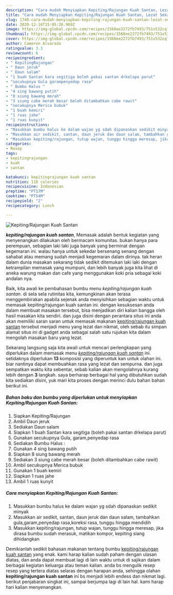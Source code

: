 ```yaml
---
description: "Cara mudah Menyiapkan Kepiting/Rajungan Kuah Santan, Lezat Sekali"
title: "Cara mudah Menyiapkan Kepiting/Rajungan Kuah Santan, Lezat Sekali"
slug: 1748-cara-mudah-menyiapkan-kepiting-rajungan-kuah-santan-lezat-sekali
date: 2020-12-16T15:05:26.969Z
image: https://img-global.cpcdn.com/recipes/1568ee2272fb7493/751x532cq70/kepitingrajungan-kuah-santan-foto-resep-utama.jpg
thumbnail: https://img-global.cpcdn.com/recipes/1568ee2272fb7493/751x532cq70/kepitingrajungan-kuah-santan-foto-resep-utama.jpg
cover: https://img-global.cpcdn.com/recipes/1568ee2272fb7493/751x532cq70/kepitingrajungan-kuah-santan-foto-resep-utama.jpg
author: Cameron Alvarado
ratingvalue: 3.3
reviewcount: 6
recipeingredient:
- " KepitingRajungan"
- " Daun jeruk"
- " Daun salam"
- "1 buah Santan kara segitiga boleh pakai santan drkelapa parut"
- "secukupnya Gula garampenyedap rasa"
- " Bumbu Halus "
- "4 sing bawang putih"
- "8 siung bawang merah"
- "3 siung cabe merah besar boleh ditambahkan cabe rawit"
- "secukupnya Merica bubuk"
- "1 buah kemiri"
- "1 ruas jahe"
- "1 ruas kunyit"
recipeinstructions:
- "Masukkan bumbu halus ke dalam wajan yg sdah dipanaskan sedikit minyak"
- "Masukkan air sedikit, santan, daun jeruk dan daun salam, tambahkan gula,garam,penyedap rasa,koreksi rasa, tunggu hingga mendidih"
- "Masukkan kepiting/rajungan, tutup wajan, tunggu hingga meresap, jika dirasa bumbu sudah merasuk, matikan kompor, kepiting siang dihidangkan"
categories:
- Resep
tags:
- kepitingrajungan
- kuah
- santan

katakunci: kepitingrajungan kuah santan 
nutrition: 118 calories
recipecuisine: Indonesian
preptime: "PT17M"
cooktime: "PT54M"
recipeyield: "2"
recipecategory: Lunch

---
```



![Kepiting/Rajungan Kuah Santan](https://img-global.cpcdn.com/recipes/1568ee2272fb7493/751x532cq70/kepitingrajungan-kuah-santan-foto-resep-utama.jpg)

<b><i>kepiting/rajungan kuah santan</i></b>, Memasak adalah bentuk kegiatan yang menyenangkan dilakukan oleh bermacam komunitas. bukan hanya para perempuan, sebagian laki laki juga banyak yang berminat dengan kegemaran ini. walau hanya untuk sekedar bersenang senang dengan sahabat atau memang sudah menjadi kegemaran dalam dirinya. tak heran dalam dunia masakan sekarang tidak sedikit ditemukan laki laki dengan ketrampilan memasak yang mumpuni, dan lebih banyak juga kita lihat di aneka warung makan dan cafe yang menggunakan koki pria sebagai koki andalan nya.



Baik, kita awali ke pembahasan bumbu menu <i>kepiting/rajungan kuah santan</i>. di sela sela rutinitas kita, kemungkinan akan terasa menggembirakan apabila sejenak anda menyisihkan sebagian waktu untuk memasak kepiting/rajungan kuah santan ini. dengan kesuksesan anda dalam membuat masakan tersebut, bisa menjadikan diri kalian bangga oleh hasil masakan kita sendiri. dan juga disini dengan perantara situs ini anda akan memiliki saran saran untuk memasak makanan <u>kepiting/rajungan kuah santan</u> tersebut menjadi menu yang lezat dan nikmat, oleh sebab itu simpan alamat situs ini di gadget anda sebagai salah satu rujukan kita dalam mengolah masakan baru yang lezat.


Sekarang langsung saja kita awali untuk mencari perlengkapan yang diperlukan dalam memasak menu <u><i>kepiting/rajungan kuah santan</i></u> ini. setidaknya diperlukan <b>13</b> komposisi yang diperuntuk kan untuk olahan ini. biar nantinya dapat membuahkan rasa yang lezat dan sempurna. dan juga sempatkan waktu kita sebentar, sebab kalian akan mengolahnya kurang lebih dengan <b>3</b> langkah. saya berharap berbagai hal yang dibutuhkan sudah kita sediakan disini, yuk mari kita proses dengan merinci dulu bahan bahan berikut ini.

<!--inarticleads1-->

##### Bahan baku dan bumbu yang diperlukan untuk menyiapkan Kepiting/Rajungan Kuah Santan:

1. Siapkan  Kepiting/Rajungan
1. Ambil  Daun jeruk
1. Sediakan  Daun salam
1. Siapkan 1 buah Santan kara segitiga (boleh pakai santan drkelapa parut)
1. Gunakan secukupnya Gula, garam,penyedap rasa
1. Sediakan  Bumbu Halus :
1. Gunakan 4 sing bawang putih
1. Siapkan 8 siung bawang merah
1. Sediakan 3 siung cabe merah besar (boleh ditambahkan cabe rawit)
1. Ambil secukupnya Merica bubuk
1. Gunakan 1 buah kemiri
1. Siapkan 1 ruas jahe
1. Ambil 1 ruas kunyit




<!--inarticleads2-->

##### Cara menyiapkan Kepiting/Rajungan Kuah Santan:

1. Masukkan bumbu halus ke dalam wajan yg sdah dipanaskan sedikit minyak
1. Masukkan air sedikit, santan, daun jeruk dan daun salam, tambahkan gula,garam,penyedap rasa,koreksi rasa, tunggu hingga mendidih
1. Masukkan kepiting/rajungan, tutup wajan, tunggu hingga meresap, jika dirasa bumbu sudah merasuk, matikan kompor, kepiting siang dihidangkan




Demikianlah sedikit bahasan makanan tentang bumbu <u>kepiting/rajungan kuah santan</u> yang enak. kami harap kalian sudah paham dengan ulasan diatas, dan anda dapat membuat lagi di lain waktu untuk di sajikan dalam berbagai kegiatan keluarga atau teman kalian. anda bs mengulik resep resep yang tertera diatas selaras dengan harapan anda, sehingga olahan <b>kepiting/rajungan kuah santan</b> ini bs menjadi lebih endess dan nikmat lagi. berikut penjabaran singkat ini, sampai berjumpa lagi di lain hal. kami harap hari kalian menyenangkan.

